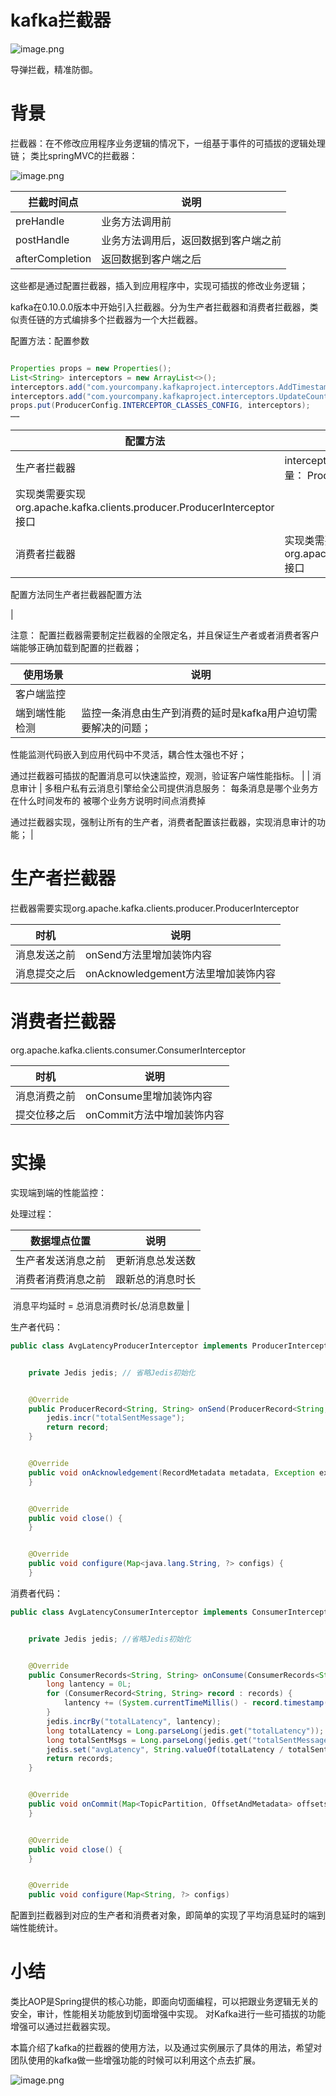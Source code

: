 # kafka拦截器

![image.png](https://cdn.nlark.com/yuque/0/2020/png/186661/1588726806200-324e736f-e8c2-4676-9d9f-f8fbf9795b9e.png#align=left&display=inline&height=360&margin=%5Bobject%20Object%5D&name=image.png&originHeight=720&originWidth=1280&size=750786&status=done&style=none&width=640)

导弹拦截，精准防御。

# 背景


拦截器：在不修改应用程序业务逻辑的情况下，一组基于事件的可插拔的逻辑处理链；
类比springMVC的拦截器：

![image.png](https://cdn.nlark.com/yuque/0/2020/png/186661/1588726898886-88efab9c-0e4b-453f-a2ef-3e4e50859f03.png#align=left&display=inline&height=461&margin=%5Bobject%20Object%5D&name=image.png&originHeight=461&originWidth=770&size=29286&status=done&style=none&width=770)





| 拦截时间点 | 说明 |
| --- | --- |
| preHandle | 业务方法调用前 |
| postHandle | 业务方法调用后，返回数据到客户端之前 |
| afterCompletion | 返回数据到客户端之后 |




这些都是通过配置拦截器，插入到应用程序中，实现可插拔的修改业务逻辑；



kafka在0.10.0.0版本中开始引入拦截器。分为生产者拦截器和消费者拦截器，类似责任链的方式编排多个拦截器为一个大拦截器。

配置方法：配置参数

```java

Properties props = new Properties();
List<String> interceptors = new ArrayList<>();
interceptors.add("com.yourcompany.kafkaproject.interceptors.AddTimestampInterceptor"); // 拦截器1
interceptors.add("com.yourcompany.kafkaproject.interceptors.UpdateCounterInterceptor"); // 拦截器2
props.put(ProducerConfig.INTERCEPTOR_CLASSES_CONFIG, interceptors);
……
```
| 配置方法 | 说明 |
| --- | --- |
| 生产者拦截器 | interceptor.classes ， 常量： ProducerConfig.INTERCEPTOR_CLASSES_CONFIG
实现类需要实现org.apache.kafka.clients.producer.ProducerInterceptor接口 |
| 消费者拦截器 | 实现类需要实现org.apache.kafka.clients.consumer.ConsumerInterceptor接口
配置方法同生产者拦截器配置方法

 |



注意： 配置拦截器需要制定拦截器的全限定名，并且保证生产者或者消费者客户端能够正确加载到配置的拦截器；

| 使用场景 | 说明 |
| --- | --- |
| 客户端监控 |  |
| 端到端性能检测 | 监控一条消息由生产到消费的延时是kafka用户迫切需要解决的问题；

性能监测代码嵌入到应用代码中不灵活，耦合性太强也不好；

通过拦截器可插拔的配置消息可以快速监控，观测，验证客户端性能指标。 |
| 消息审计 | 多租户私有云消息引擎给全公司提供消息服务：
每条消息是哪个业务方在什么时间发布的
被哪个业务方说明时间点消费掉

通过拦截器实现，强制让所有的生产者，消费者配置该拦截器，实现消息审计的功能； |



# 生产者拦截器


拦截器需要实现org.apache.kafka.clients.producer.ProducerInterceptor

| 时机 | 说明 |
| --- | --- |
| 消息发送之前 | onSend方法里增加装饰内容 |
| 消息提交之后 | onAcknowledgement方法里增加装饰内容 |







# 消费者拦截器
org.apache.kafka.clients.consumer.ConsumerInterceptor

| 时机 | 说明 |
| --- | --- |
| 消息消费之前 | onConsume里增加装饰内容 |
| 提交位移之后 | onCommit方法中增加装饰内容 |






# 实操


实现端到端的性能监控：


处理过程：



| 数据埋点位置 | 说明 |
| --- | --- |
| 生产者发送消息之前 | 更新消息总发送数 |
| 消费者消费消息之前 | 跟新总的消息时长

 消息平均延时 = 总消息消费时长/总消息数量 |





生产者代码：
```java
public class AvgLatencyProducerInterceptor implements ProducerInterceptor<String, String> {


    private Jedis jedis; // 省略Jedis初始化


    @Override
    public ProducerRecord<String, String> onSend(ProducerRecord<String, String> record) {
        jedis.incr("totalSentMessage");
        return record;
    }


    @Override
    public void onAcknowledgement(RecordMetadata metadata, Exception exception) {
    }


    @Override
    public void close() {
    }


    @Override
    public void configure(Map<java.lang.String, ?> configs) {
    }
```


消费者代码：


```java
public class AvgLatencyConsumerInterceptor implements ConsumerInterceptor<String, String> {


    private Jedis jedis; //省略Jedis初始化


    @Override
    public ConsumerRecords<String, String> onConsume(ConsumerRecords<String, String> records) {
        long lantency = 0L;
        for (ConsumerRecord<String, String> record : records) {
            lantency += (System.currentTimeMillis() - record.timestamp());
        }
        jedis.incrBy("totalLatency", lantency);
        long totalLatency = Long.parseLong(jedis.get("totalLatency"));
        long totalSentMsgs = Long.parseLong(jedis.get("totalSentMessage"));
        jedis.set("avgLatency", String.valueOf(totalLatency / totalSentMsgs));
        return records;
    }


    @Override
    public void onCommit(Map<TopicPartition, OffsetAndMetadata> offsets) {
    }


    @Override
    public void close() {
    }


    @Override
    public void configure(Map<String, ?> configs) 
```


配置到拦截器到对应的生产者和消费者对象，即简单的实现了平均消息延时的端到端性能统计。

# 小结


类比AOP是Spring提供的核心功能，即面向切面编程，可以把跟业务逻辑无关的安全，审计，性能相关功能放到切面增强中实现。
对Kafka进行一些可插拔的功能增强可以通过拦截器实现。


本篇介绍了kafka的拦截器的使用方法，以及通过实例展示了具体的用法，希望对团队使用的kafka做一些增强功能的时候可以利用这个点去扩展。




![image.png](https://cdn.nlark.com/yuque/0/2020/png/186661/1588744755152-9605db26-56d2-463c-9584-7e6af93bc8c3.png#align=left&display=inline&height=424&margin=%5Bobject%20Object%5D&name=image.png&originHeight=848&originWidth=2034&size=168062&status=done&style=none&width=1017)
